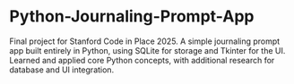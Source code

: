 # Python-Journaling-Prompt-App
Final project for Stanford Code in Place 2025. A simple journaling prompt app built entirely in Python, using SQLite for storage and Tkinter for the UI. Learned and applied core Python concepts, with additional research for database and UI integration.
